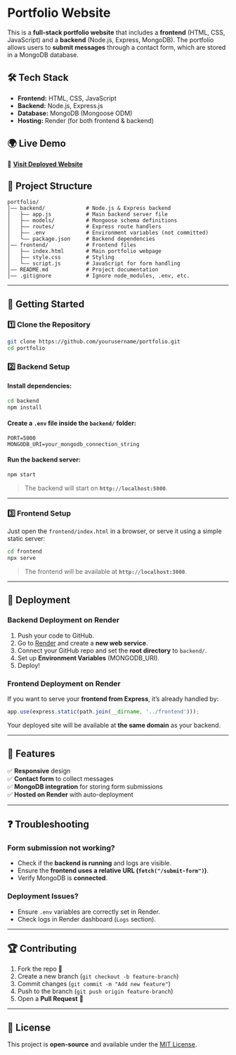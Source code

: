 # Portfolio Website

This is a **full-stack portfolio website** that includes a **frontend** (HTML, CSS, JavaScript) and a **backend** (Node.js, Express, MongoDB). The portfolio allows users to **submit messages** through a contact form, which are stored in a MongoDB database.

## 🛠️ Tech Stack

- **Frontend:** HTML, CSS, JavaScript
- **Backend:** Node.js, Express.js
- **Database:** MongoDB (Mongoose ODM)
- **Hosting:** Render (for both frontend & backend)
  
## 🌍 Live Demo

🔗 **[Visit Deployed Website](https://portfolio-9h7e.onrender.com)**  

## 💂️ Project Structure

```
portfolio/
│—— backend/             # Node.js & Express backend
│   ├—— app.js           # Main backend server file
│   ├—— models/          # Mongoose schema definitions
│   ├—— routes/          # Express route handlers
│   ├—— .env             # Environment variables (not committed)
│   └—— package.json     # Backend dependencies
│—— frontend/            # Frontend files
│   ├—— index.html       # Main portfolio webpage
│   ├—— style.css        # Styling
│   └—— script.js        # JavaScript for form handling
│—— README.md            # Project documentation
│—— .gitignore           # Ignore node_modules, .env, etc.
```

---

## 🚀 Getting Started

### 1️⃣ **Clone the Repository**
```bash
git clone https://github.com/yourusername/portfolio.git
cd portfolio
```

### 2️⃣ **Backend Setup**
#### Install dependencies:
```bash
cd backend
npm install
```

#### Create a **`.env`** file inside the `backend/` folder:
```
PORT=5000
MONGODB_URI=your_mongodb_connection_string
```

#### Run the backend server:
```bash
npm start
```
> The backend will start on **`http://localhost:5000`**.

---

### 3️⃣ **Frontend Setup**
Just open the `frontend/index.html` in a browser, or serve it using a simple static server:
```bash
cd frontend
npx serve
```
> The frontend will be available at **`http://localhost:3000`**.

---

## 🚀 Deployment

### **Backend Deployment on Render**
1. Push your code to GitHub.
2. Go to [Render](https://dashboard.render.com/) and create a **new web service**.
3. Connect your GitHub repo and set the **root directory** to `backend/`.
4. Set up **Environment Variables** (MONGODB_URI).
5. Deploy!

### **Frontend Deployment on Render**
If you want to serve your **frontend from Express**, it’s already handled by:
```js
app.use(express.static(path.join(__dirname, '../frontend')));
```
Your deployed site will be available at **the same domain** as your backend.

---

## 📌 Features
✅ **Responsive** design  
✅ **Contact form** to collect messages  
✅ **MongoDB integration** for storing form submissions  
✅ **Hosted on Render** with auto-deployment  

---

## ❓ Troubleshooting

### **Form submission not working?**
- Check if the **backend is running** and logs are visible.
- Ensure the **frontend uses a relative URL (`fetch("/submit-form")`)**.
- Verify MongoDB is **connected**.

### **Deployment Issues?**
- Ensure `.env` variables are correctly set in Render.
- Check logs in Render dashboard (`Logs` section).

---

## 🏆 Contributing

1. Fork the repo 🍝
2. Create a new branch (`git checkout -b feature-branch`)
3. Commit changes (`git commit -m "Add new feature"`)
4. Push to the branch (`git push origin feature-branch`)
5. Open a **Pull Request** 🎉

---

## 🐝 License
This project is **open-source** and available under the [MIT License](LICENSE).

